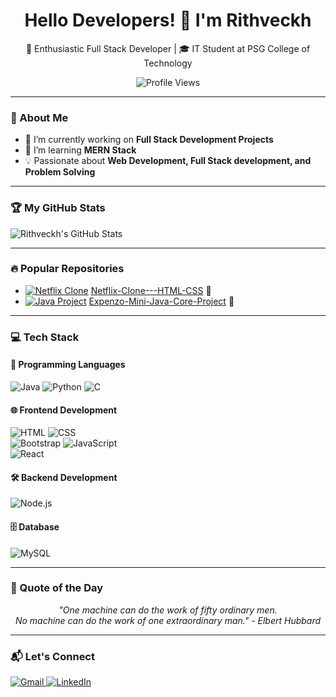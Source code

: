 <h1 align="center">Hello Developers! 👋 I'm Rithveckh</h1>

<p align="center">
  🚀 Enthusiastic Full Stack Developer | 🎓 IT Student at PSG College of Technology
</p>

<p align="center">
  <img src="https://komarev.com/ghpvc/?username=Rithveckh&color=blue" alt="Profile Views">
</p>

---

### 🌟 About Me
- 🔭 I’m currently working on **Full Stack Development Projects**
- 🌱 I’m learning **MERN Stack**
- 💡 Passionate about **Web Development, Full Stack development, and Problem Solving**

---

### 🏆 My GitHub Stats
![Rithveckh's GitHub Stats](https://github-readme-stats.vercel.app/api?username=Rithveckh&show_icons=true&theme=dark)

---

### 🔥 Popular Repositories
- [![Netflix Clone](https://img.icons8.com/external-tal-revivo-color-tal-revivo/24/000000/external-netflix-an-american-global-on-demand-internet-streaming-media-provider-logo-color-tal-revivo.png)](https://github.com/Rithveckh/Netflix-Clone---HTML-CSS) [Netflix-Clone---HTML-CSS](https://github.com/Rithveckh/Netflix-Clone---HTML-CSS) 🌟  
- [![Java Project](https://img.icons8.com/color/24/000000/java-coffee-cup-logo.png)](https://github.com/Rithveckh/Expenzo_JavaProject) [Expenzo-Mini-Java-Core-Project](https://github.com/Rithveckh/Expenzo_JavaProject) 🌟  

---

### 💻 Tech Stack
#### 🚀 Programming Languages
![Java](<img width="94" height="94" src="https://img.icons8.com/3d-fluency/94/java-coffee-cup-logo.png" alt="java-coffee-cup-logo"/>)  ![Python](<img width="48" height="48" src="https://img.icons8.com/color/48/python--v1.png" alt="python--v1"/>)  ![C](<img width="48" height="48" src="https://img.icons8.com/color/48/c-programming.png" alt="c-programming"/>)  

#### 🌐 Frontend Development
![HTML](https://img.icons8.com/color/24/000000/html-5.png)  ![CSS](https://img.icons8.com/color/24/000000/css3.png)  
![Bootstrap](https://img.icons8.com/color/24/000000/bootstrap.png)  ![JavaScript](https://img.icons8.com/color/24/000000/javascript.png)  
![React](https://img.icons8.com/color/24/000000/react-native.png)  

#### 🛠 Backend Development
![Node.js](https://img.icons8.com/color/24/000000/nodejs.png)  

#### 🗄️ Database
![MySQL](https://img.icons8.com/color/24/000000/mysql-logo.png)  

---

### 💬 Quote of the Day
<p align="center">
  <i>"One machine can do the work of fifty ordinary men. <br>
  No machine can do the work of one extraordinary man." - Elbert Hubbard</i>
</p>

---

### 📬 Let's Connect
<p align="left">
  <a href="mailto:rithveckhdhamodharan@gmail.com">
    <img src="https://img.icons8.com/color/24/000000/gmail.png" alt="Gmail">
  </a>
  <a href="https://www.linkedin.com/in/rithveckh-d-3b598328a">
    <img src="https://img.icons8.com/color/24/000000/linkedin.png" alt="LinkedIn">
  </a>
</p>
